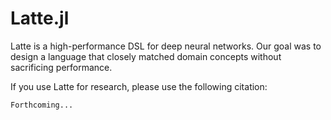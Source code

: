 # Latte.jl

Latte is a high-performance DSL for deep neural networks.  Our goal was to
design a language that closely matched domain concepts without sacrificing
performance.

If you use Latte for research, please use the following citation:
```
Forthcoming...
```
